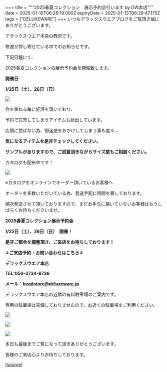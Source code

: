 +++
title = """2025春夏コレクション　展示予約会行います  by  DW本店"""
date = 2025-01-10T06:26:19.000Z
expiryDate = 2025-01-13T06:29:47.175Z
tags = ["DELUXEWARE"]
+++
いつもデラックスウエアブログをご覧頂き誠にありがとうございます。

デラックスウエア本店の西沢です。

寒波が押し寄せている中でのお知らせです。

下記日程にて、

2025春夏コレクションの展示予約会を開催致します。

**開催日**

**1/25日（土）、26日（日）**

[![](https://stat.ameba.jp/user_images/20250110/14/deluxeware/29/bf/j/o1170117015531582114.jpg)](https://stat.ameba.jp/user_images/20250110/14/deluxeware/29/bf/j/o1170117015531582114.jpg)

会を重ねる毎に好評を頂いており、

予約で完売してしまうアイテムも続出しています。

店頭に並ばない為、御迷惑をおかけしてしまう事も度々...

**気になるアイテムを是非チェックしてください。**

**サンプルがありますので、ご試着頂きながらサイズ感もご相談ください。**

カタログも配布中です！

[![](https://stat.ameba.jp/user_images/20250110/14/deluxeware/15/06/j/o1176088215531589081.jpg)](https://stat.ameba.jp/user_images/20250110/14/deluxeware/15/06/j/o1176088215531589081.jpg)

※カタログをオンラインでオーダー頂いているお客様へ

オーダーを多数いただいている為、発送手配に時間を要しております。

順次発送させて頂いておりますので、まだお手元に届いていないお客様はもうしばらくお待ちくださいませ。

**2025春夏コレクション展示予約会**

**1/25日（土）、26日（日）　開催！**

**是非ご都合を調整頂き、ご来店をお待ちしております！**

**↓ご来店予約・お問い合わせはこちら↓**

**デラックスウエア本店**

**TEL:050-3734-8736**

**メール：headstore@deluxeware.jp**

デラックスウエア本店の近隣の有料駐車場のご案内です。

専用の駐車場は完備しておりませんので、お近くの駐車場をご利用ください。

[![](https://stat.ameba.jp/user_images/20231002/16/deluxeware/6e/11/j/o0800080015345677212.jpg?caw=800)](https://ameblo.jp/deluxeware/image-12823266760-15345677212.html)

[![](https://stat.ameba.jp/user_images/20220415/12/deluxeware/3b/ce/j/o0800026015103175481.jpg?caw=800)](https://www.deluxeware.net/f/headstore)

[![](https://stat.ameba.jp/user_images/20240315/15/deluxeware/04/7f/j/o0800026015413271803.jpg?caw=800)](https://www.instagram.com/deluxeware/?hl=ja)

本日も最後までご覧になって頂きありがとうございます。

皆様のご来店心よりお待ちしております。

[[source]](https://ameblo.jp/deluxeware/entry-12881912577.html)
